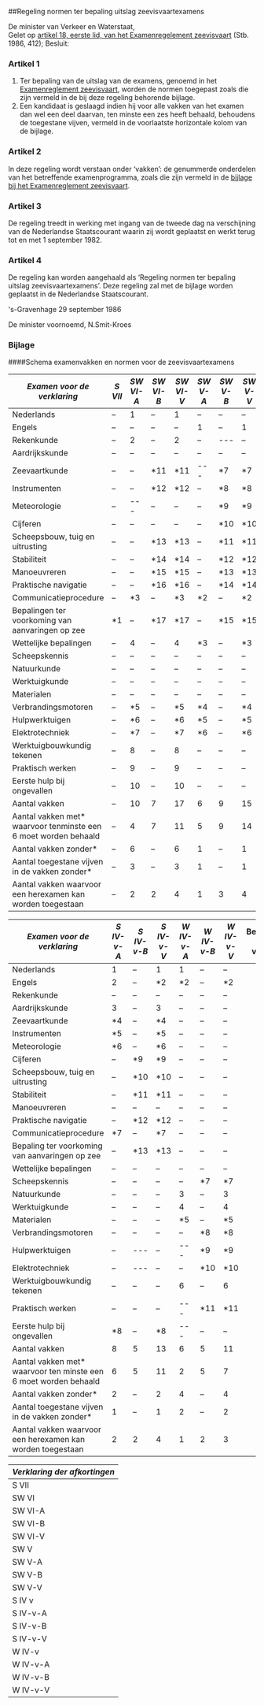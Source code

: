 <meta http-equiv='Content-Type' content='text/html; charset=utf-8' />

##Regeling normen ter bepaling uitslag zeevisvaartexamens

De minister van Verkeer en Waterstaat,  
Gelet op [artikel 18, eerste lid, van het Examenregelement zeevisvaart](../../../../../../../../AMvB/examenreglement/zeevisvaart/BWBR0003996/README.md) (Stb. 1986, 412);
Besluit:    

### Artikel  1  

1.  Ter bepaling van de uitslag van de examens, genoemd in het [Examenreglement zeevisvaart](../../../../../../../../AMvB/examenreglement/zeevisvaart/BWBR0003996/README.md), worden de normen toegepast zoals die zijn vermeld in de bij deze regeling behorende bijlage.   
2.  Een kandidaat is geslaagd indien hij voor alle vakken van het examen dan wel een deel daarvan, ten minste een zes heeft behaald, behoudens de toegestane vijven, vermeld in de voorlaatste horizontale kolom van de bijlage.   

### Artikel  2  

In deze regeling wordt verstaan onder ‘vakken’: de genummerde onderdelen van het betreffende examenprogramma, zoals die zijn vermeld in de [bijlage bij het Examenreglement zeevisvaart](../../../../../../../../AMvB/examenreglement/zeevisvaart/BWBR0003996/README.md).  

### Artikel  3  

De regeling treedt in werking met ingang van de tweede dag na verschijning van de Nederlandse Staatscourant waarin zij wordt geplaatst en werkt terug tot en met 1 september 1982.  

### Artikel  4  

De regeling kan worden aangehaald als ‘Regeling normen ter bepaling uitslag zeevisvaartexamens’. Deze regeling zal met de bijlage worden geplaatst in de Nederlandse Staatscourant.  

's-Gravenhage 
29 september 1986    

De 
minister voornoemd, 
N.Smit-Kroes   

### Bijlage  

####Schema examenvakken en normen voor de zeevisvaartexamens

|  *Examen voor de verklaring*   |  *S VII*   |  *SW VI-A*   |  *SW VI-B*   |  *SW VI-V*   |  *SW V-A*   |  *SW V-B*   |  *SW V-V*   | Benaming der vakken  | Nummering der vakken van de examenprogramma's  |
|---|---|---|---|---|---|---|---|---|---|
| Nederlands  | –  | 1  | –  | 1  | –  | –  | –  |
| Engels  | –  | –  | –  | –  | 1  | –  | 1  |
| Rekenkunde  | –  | 2  | –  | 2  | –  | --- | –  |
| Aardrijkskunde  | –  | –  | –  | –  | –  | –  | –  |
| Zeevaartkunde  | –  | –  | *11  | *11  | --- | *7  | *7  |
| Instrumenten  | –  | –  | *12  | *12  | –  | *8  | *8  |
| Meteorologie  | –  | --- | –  | –  | –  | *9  | *9  |
| Cijferen  | –  | –  | –  | –  | –  | *10  | *10  |
| Scheepsbouw, tuig en uitrusting  | –  | –  | *13  | *13  | –  | *11  | *11  |
| Stabiliteit  | –  | –  | *14  | *14  | –  | *12  | *12  |
| Manoeuvreren  | –  | –  | *15  | *15  | –  | *13  | *13  |
| Praktische navigatie  | –  | –  | *16  | *16  | –  | *14  | *14  |
| Communicatieprocedure  | –  | *3  | –  | *3  | *2  | –  | *2  |
| Bepalingen ter voorkoming van aanvaringen op zee  | *1  | –  | *17  | *17  | –  | *15  | *15  |
| Wettelijke bepalingen  | –  | 4  | –  | 4  | *3  | –  | *3  |
| Scheepskennis  | –  | –  | –  | –  | –  | –  | –  |
| Natuurkunde  | –  | –  | –  | –  | –  | –  | –  |
| Werktuigkunde  | –  | –  | –  | –  | –  | –  | –  |
| Materialen  | –  | –  | –  | –  | –  | –  | –  |
| Verbrandingsmotoren  | –  | *5  | –  | *5  | *4  | –  | *4  |
| Hulpwerktuigen  | –  | *6  | –  | *6  | *5  | –  | *5  |
| Elektrotechniek  | –  | *7  | –  | *7  | *6  | –  | *6  |
| Werktuigbouwkundig tekenen  | –  | 8  | –  | 8  | –  | –  | –  |
| Praktisch werken  | –  | 9  | –  | 9  | –  | –  | –  |
| Eerste hulp bij ongevallen  | –  | 10  | –  | 10  | –  | –  | –  |
| Aantal vakken  | –  | 10  | 7  | 17  | 6  | 9  | 15  |
| Aantal vakken met* waarvoor tenminste een 6 moet worden behaald  | –  | 4  | 7  | 11  | 5  | 9  | 14  |
| Aantal vakken zonder*  | –  | 6  | –  | 6  | 1  | –  | 1  |
| Aantal toegestane vijven in de vakken zonder*  | –  | 3  | –  | 3  | 1  | –  | 1  |
| Aantal vakken waarvoor een herexamen kan worden toegestaan  | –  | 2  | 2  | 4  | 1  | 3  | 4  |

|  *Examen voor de verklaring*   |  *S IV-v-A*   |  *S IV-v-B*   |  *S IV-v-V*   |  *W IV-v-A*   |  *W IV-v-B*   |  *W IV-v-V*   | Benaming der vakken  | Nummering der vakken van de examenprogramma's  |
|---|---|---|---|---|---|---|---|---|
| Nederlands  | 1  | –  | 1  | 1  | –  | –  |
| Engels  | 2  | –  | *2  | *2  | –  | *2  |
| Rekenkunde  | –  | –  | –  | –  | –  | –  |
| Aardrijkskunde  | 3  | –  | 3  | –  | –  | –  |
| Zeevaartkunde  | *4  | –  | *4  | –  | –  | –  |
| Instrumenten  | *5  | –  | *5  | –  | –  | –  |
| Meteorologie  | *6  | –  | *6  | –  | –  | –  |
| Cijferen  | –  | *9  | *9  | –  | –  | –  |
| Scheepsbouw, tuig en uitrusting  | –  | *10  | *10  | –  | –  | –  |
| Stabiliteit  | –  | *11  | *11  | –  | –  | –  |
| Manoeuvreren  | –  | –  | –  | –  | –  | –  |
| Praktische navigatie  | –  | *12  | *12  | –  | –  | –  |
| Communicatieprocedure  | *7  | –  | *7  | –  | –  | –  |
| Bepaling ter voorkoming van aanvaringen op zee  | –  | *13  | *13  | –  | –  | –  |
| Wettelijke bepalingen  | –  | –  | –  | –  | –  | –  |
| Scheepskennis  | –  | –  | –  | –  | *7  | *7  |
| Natuurkunde  | –  | –  | –  | 3  | –  | 3  |
| Werktuigkunde  | –  | –  | –  | 4  | –  | 4  |
| Materialen  | –  | –  | –  | *5  | –  | *5  |
| Verbrandingsmotoren  | –  | –  | –  | –  | *8  | *8  |
| Hulpwerktuigen  | –  | --- | –  | --- | *9  | *9  |
| Elektrotechniek  | –  | --- | –  | –  | *10  | *10  |
| Werktuigbouwkundig tekenen  | –  | –  | –  | 6  | –  | 6  |
| Praktisch werken  | –  | –  | –  | --- | *11  | *11  |
| Eerste hulp bij ongevallen  | *8  | –  | *8  | --- | –  | –  |
| Aantal vakken  | 8  | 5  | 13  | 6  | 5  | 11  |
| Aantal vakken met* waarvoor ten minste een 6 moet worden behaald  | 6  | 5  | 11  | 2  | 5  | 7  |
| Aantal vakken zonder*  | 2  | –  | 2  | 4  | –  | 4  |
| Aantal toegestane vijven in de vakken zonder*  | 1  | –  | 1  | 2  | –  | 2  |
| Aantal vakken waarvoor een herexamen kan worden toegestaan  | 2  | 2  | 4  | 1  | 2  | 3  |

|  *Verklaring der afkortingen*   |
|---|
| S VII  | – Verklaring bekendheid met de bepalingen ter voorkoming van aanvaringen op zee S VII  |
| SW VI  | – Verklaring voor de zeevisvaart SW VI  |
| SW VI-A  | – Verklaring voor de zeevisvaart SW VI (deel I van het examen)  |
| SW VI-B  | – Verklaring voor de zeevisvaart SW VI (deel II van het examen)  |
| SW VI-V  | – Verklaring voor de zeevisvaart SW VI (examen in zijn geheel)  |
| SW V  | – Verklaring voor de zeevisvaart SW V  |
| SW V-A  | – Verklaring voor de zeevisvaart SW V (deel I van het examen)  |
| SW V-B  | – Verklaring voor de zeevisvaart SW V (deel II van het examen)  |
| SW V-V  | – Verklaring voor de zeevisvaart SW V (examen in zijn geheel)  |
| S IV v  | – Verklaring voor de zeevisvaart S IV-v  |
| S IV-v-A  | – Verklaring voor de zeevisvaart S IV-v (deel I van het examen)  |
| S IV-v-B  | – Verklaring voor de zeevisvaart S IV-v (deel II van het examen)  |
| S IV-v-V  | – Verklaring voor de zeevisvaart S IV-v (examen in zijn geheel)  |
| W IV-v  | – Verklaring voor de zeevisvaart W IV-v  |
| W IV-v-A  | – Verklaring voor de zeevisvaart W IV-v (deel I van het examen)  |
| W IV-v-B  | – Verklaring voor de zeevisvaart W IV-v (deel II van het examen)  |
| W IV-v-V  | – Verklaring voor de zeevisvaart W IV-v (examen in zijn geheel)  |

